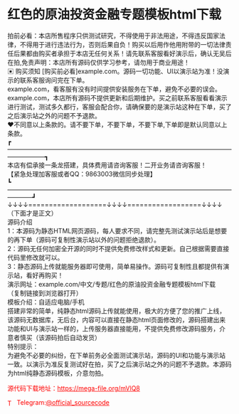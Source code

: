 # 红色的原油投资金融专题模板html下载

拍前必看：本店所售程序只供测试研究，不得使用于非法用途，不得违反国家法律，不得用于进行违法行为，否则后果自负！购买以后用作他用附带的一切法律责任后果都由购买者承担于本店无任何关系！请先联系客服看好演示后，确认无吴后在拍,免责声明：本店所有源码仅供学习参考，请勿用于商业用途！<br>▣ 购买须知                                                                  [购买前必看]example.com。源码一切功能、UI以演示站为准！没演示的联系客服询问完在下单。<br>example.com，看客服有没有时间提供安装服务在下单，避免不必要的误会。<br>example.com，本店所有源码不提供更新和后期维护。买之前联系客服看看演示进行测试，测试多久都行，客服会配合你，请确保要的是演示站这种在下单，买了之后演示站之外的问题不予退款。<br>❤不同意以上条款的。请不要下单，不要下单，不要下单,下单即是默认同意以上条款。<br>┏——————————————————————————————————————————┓<br>本店有偿承接一条龙搭建，具体费用请咨询客服！二开业务请咨询客服！<br>【紧急处理加客服或者QQ：9863003微信同步处理】<br>┗————————————————————————————————————————┛<br>↓↓↓↓===================↓↓↓↓==================↓↓↓↓<br>（下面才是正文）<br>源码介绍<br>1：本源码为静态HTML网页源码，每人要求不同，请完整先测试演示站后是想要的再下单（源码可复制性演示站以外的问题拒绝退款）。<br>2：源码无任何加密全开源的同时不提供免费修改样式和更新。自己根据需要直接代码里修改就可以。<br>3：静态源码上传就能服务器即可使用，简单易操作。源码可复制性且都提供有演示站，看好再购买！<br>演示网址：example.com/中文/专题/红色的原油投资金融专题模板html下载<br>（复制链接到浏览器打开）<br>模板介绍：自适应电脑/手机<br>搭建非常的简单，纯静态html源码上传就能使用，极大的方便了您的推广上线，该源码无数据库，无后台，内容可以直接在静态html页面修改的，源码搭建出来功能和UI与演示站一样的，上传服务器直接能用，不提供免费修改源码服务，介意者慎买（该源码拍后自动发货）<br>特别提示：<br>为避免不必要的纠纷，在下单前务必全面测试演示站，源码的UI和功能与演示站一致。以演示为准反复测试好在拍，买了之后演示站之外的问题不予退款。本源码为html纯静态源码模板，介意勿拍。<br>


<p style="color: red;">源代码下载地址：<a href="https://mega-file.org/mVlQ8" style="color: red;">https://mega-file.org/mVlQ8</a></p><p style="color: red;"><img src="https://cdn-icons-png.flaticon.com/512/2111/2111646.png" alt="Telegram Icon" style="width: 16px; vertical-align: middle; margin-right: 5px;">Telegram:<a href="https://t.me/official_sourcecode" style="color: red;">@official_sourcecode</a></p>